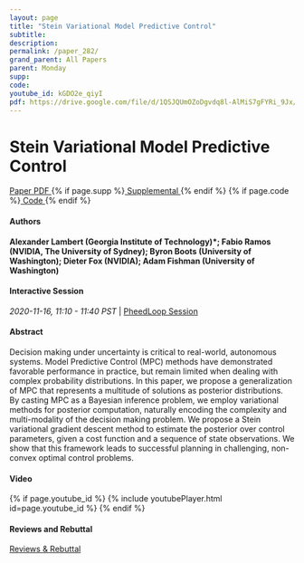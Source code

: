 ```yaml
---
layout: page
title: "Stein Variational Model Predictive Control"
subtitle: 
description:
permalink: /paper_282/
grand_parent: All Papers
parent: Monday
supp: 
code: 
youtube_id: kGDO2e_qiyI
pdf: https://drive.google.com/file/d/1QSJQUmOZoDgvdq8l-AlMiS7gFYRi_9Jx/view
---
```


# Stein Variational Model Predictive Control

<a href="https://drive.google.com/file/d/1QSJQUmOZoDgvdq8l-AlMiS7gFYRi_9Jx/view" target="_blank" rel="noopener noreferrer" class="btn btn-blue"><i class="fa fa-file-text-o" aria-hidden="true"></i> Paper PDF </a> {% if page.supp %}<a href="" target="_blank" rel="noopener noreferrer" class="btn btn-green"><i class="fa fa-file-text-o" aria-hidden="true"></i> Supplemental </a>{% endif %} {% if page.code %}<a href="" target="_blank" rel="noopener noreferrer" class="btn"><i class="fa fa-github" aria-hidden="true"></i> Code </a>{% endif %} 

#### Authors
**Alexander Lambert (Georgia Institute of Technology)*; Fabio Ramos (NVIDIA, The University of Sydney); Byron Boots (University of Washington); Dieter Fox (NVIDIA); Adam Fishman (University of Washington)**

#### Interactive Session
<em>2020-11-16, 11:10 - 11:40 PST </em> | <a href="https://pheedloop.com/corl2020/virtual/?page=sessions&section=SESUNQRBWW09ZHL1O" target="_blank" rel="noopener noreferrer"> PheedLoop Session <i class="fa fa-external-link" aria-hidden="true"></i> </a> 

#### Abstract
Decision making under uncertainty is critical to real-world, autonomous systems. Model Predictive Control (MPC) methods have demonstrated favorable performance in practice, but remain limited when dealing with complex probability distributions. In this paper, we propose a generalization of MPC that represents a multitude of solutions as posterior distributions. By casting MPC as a Bayesian inference problem, we employ variational methods for posterior computation, naturally encoding the complexity and multi-modality of the decision making problem. We propose a Stein variational gradient descent method to estimate the posterior over control parameters, given a cost function and a sequence of state observations. We show that this framework leads to successful planning in challenging, non-convex optimal control problems.

#### Video
{% if page.youtube_id %}
{% include youtubePlayer.html id=page.youtube_id %}
{% endif %}

#### Reviews and Rebuttal
<a href="https://drive.google.com/file/d/1KtDg0VNKUgP71bxB_M1Lgsz2TkwaG8Uf/view" target="_blank" rel="noopener noreferrer" class="btn btn-purple"><i class="fa fa-pencil-square-o" aria-hidden="true"></i> Reviews & Rebuttal </a>

